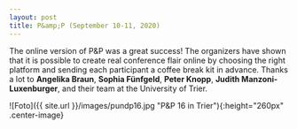 ```yaml
---
layout: post
title: P&amp;P (September 10-11, 2020)
---
```


The online version of P&amp;P was a great success! The organizers have shown that it is possible to create real conference flair online 
by choosing the right platform and sending each participant a coffee break kit in advance.
Thanks a lot to <strong>Angelika Braun</strong>, <strong>Sophia Fünfgeld</strong>, <strong>Peter Knopp</strong>, <strong>Judith Manzoni-Luxenburger</strong>,
and their team at the University of Trier.

![Foto]({{ site.url }}/images/pundp16.jpg "P&P 16 in Trier"){:height="260px" .center-image}
